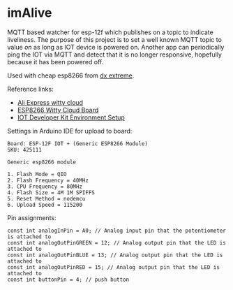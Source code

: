 # imAlive

MQTT based watcher for esp-12f which publishes on a topic to indicate liveliness.
The purpose of this project is to set a well known MQTT topic to value *on* as long as IOT device is powered on.
Another app can periodically ping the IOT via MQTT and detect that it is no longer responsive, hopefully because it
has been powered off.

Used with cheap esp8266 from [dx extreme](http://www.cnx-software.com/2015/12/14/3-compact-esp8266-board-includes-rgd-led-photo-resistor-buttons-and-a-usb-to-ttl-interface/).

Reference links:

- [Ali Express witty cloud](https://www.aliexpress.com/af/witty-cloud.html)
- [ESP8266 Witty Cloud Board](https://yoursunny.com/t/2016/WittyCloud-first/)
- [IOT Developer Kit Environment Setup](https://docs.losant.com/getting-started/losant-iot-dev-kits/environment-setup/)

Settings in Arduino IDE for upload to board:

```
Board: ESP-12F IOT + (Generic ESP8266 Module)
SKU: 425111

Generic esp8266 module

1. Flash Mode = QIO
2. Flash Frequency = 40MHz
3. CPU Frequency = 80MHz
4. Flash Size = 4M 1M SPIFFS
5. Reset Method = nodemcu
6. Upload Speed = 115200
```

Pin assignments:

```
const int analogInPin = A0; // Analog input pin that the potentiometer is attached to
const int analogOutPinGREEN = 12; // Analog output pin that the LED is attached to
const int analogOutPinBLUE = 13; // Analog output pin that the LED is attached to
const int analogOutPinRED = 15; // Analog output pin that the LED is attached to
const int buttonPin = 4; // push button
```
